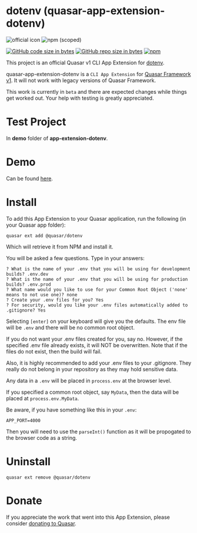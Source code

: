 dotenv (quasar-app-extension-dotenv)
===

![official icon](https://img.shields.io/badge/Quasar%201.0-Official%20CLI%20App%20Extension-green.svg)
![npm (scoped)](https://img.shields.io/npm/v/@quasar/quasar-app-extension-dotenv.svg?style=plastic)

[![GitHub code size in bytes](https://img.shields.io/github/languages/code-size/quasarframework/app-extension-dotenv.svg)]()
[![GitHub repo size in bytes](https://img.shields.io/github/repo-size/quasarframework/app-extension-dotenv.svg)]()
[![npm](https://img.shields.io/npm/dt/@quasar/quasar-app-extension-dotenv.svg)](https://www.npmjs.com/package/@quasar/quasar-app-extension-dotenv)

This project is an official Quasar v1 CLI App Extension for [dotenv](https://www.npmjs.com/package/dotenv).

quasar-app-extension-dotenv is a `CLI App Extension` for [Quasar Framework v1](https://v1.quasar-framework.org/). It will not work with legacy versions of Quasar Framework.

This work is currently in `beta` and there are expected changes while things get worked out. Your help with testing is greatly appreciated.

# Test Project
In **demo** folder of **app-extension-dotenv**.

# Demo
Can be found [here](https://quasarframework.github.io/app-extension-dotenv/).

# Install
To add this App Extension to your Quasar application, run the following (in your Quasar app folder):

```
quasar ext add @quasar/dotenv
```
Which will retrieve it from NPM and install it.

You will be asked a few questions. Type in your answers:
```
? What is the name of your .env that you will be using for development builds? .env.dev
? What is the name of your .env that you will be using for production builds? .env.prod
? What name would you like to use for your Common Root Object ('none' means to not use one)? none
? Create your .env files for you? Yes
? For security, would you like your .env files automatically added to .gitignore? Yes
```
Selecting `[enter]` on your keyboard will give you the defaults. The env file will be `.env` and there will be no common root object.

If you do not want your .env files created for you, say no. However, if the specified .env file already exists, it will NOT be overwritten. Note that if the files do not exist, then the build will fail.

Also, it is highly recommended to add your .env files to your .gitignore. They really do not belong in your repository as they may hold sensitive data.

Any data in a `.env` will be placed in `process.env` at the browser level.

If you specified a common root object, say `MyData`, then the data will be placed at `process.env.MyData`.

Be aware, if you have something like this in your `.env`:

`APP_PORT=4000`

Then you will need to use the `parseInt()` function as it will be propogated to the browser code as a string.

# Uninstall
```
quasar ext remove @quasar/dotenv
```

# Donate
If you appreciate the work that went into this App Extension, please consider [donating to Quasar](https://donate.quasar.dev).
